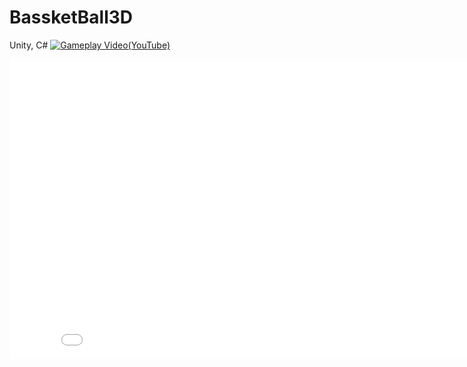 # BassketBall3D
Unity, C#
[![Gameplay Video(YouTube)](https://img.youtube.com/watch?v=bojQpN1W89U)](https://www.youtube.com/watch?v=bojQpN1W89U)

<iframe width="854" height="480" src="www.youtube.com/watch?v=bojQpN1W89U" frameborder="0" allowfullscreen></iframe>
